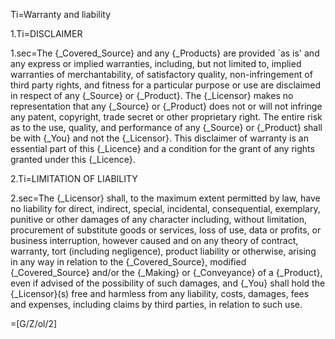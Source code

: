 Ti=Warranty and liability

1.Ti=DISCLAIMER

1.sec=The {_Covered_Source} and any {_Products} are provided `as is' and any express or implied warranties, including, but not limited to, implied warranties of merchantability, of satisfactory quality, non-infringement of third party rights, and fitness for a particular purpose or use are disclaimed in respect of any {_Source} or {_Product}. The {_Licensor} makes no representation that any {_Source} or {_Product} does not or will not infringe any patent, copyright, trade secret or other proprietary right. The entire risk as to the use, quality, and performance of any {_Source} or {_Product} shall be with {_You} and not the {_Licensor}. This disclaimer of warranty is an essential part of this {_Licence} and a condition for the grant of any rights granted under this {_Licence}.


2.Ti=LIMITATION OF LIABILITY

2.sec=The {_Licensor} shall, to the maximum extent permitted by law, have no liability for direct, indirect, special, incidental, consequential, exemplary, punitive or other damages of any character including, without limitation, procurement of substitute goods or services, loss of use, data or profits, or business interruption, however caused and on any theory of contract, warranty, tort (including negligence), product liability or otherwise, arising in any way in relation to the {_Covered_Source}, modified {_Covered_Source} and/or the {_Making} or {_Conveyance} of a {_Product}, even if advised of the possibility of such damages, and {_You} shall hold the {_Licensor}(s) free and harmless from any liability, costs, damages, fees and expenses, including claims by third parties, in relation to such use.

=[G/Z/ol/2]
